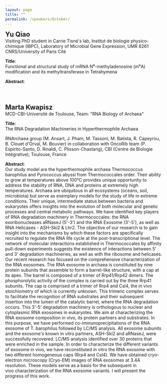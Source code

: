 ```yaml
---
layout: page
title: ""
permalink: /speakers/October/
---
```


<span style="font-size: 1.5em;"><strong>Yu Qiao</strong></span><br>
Visiting PhD student in Carrie Tisné's lab, Institut de biologie physico-chimique (IBPC), Laboratory of Microbial Gene Expression, UMR 8261 CNRS/University of Paris Cité

**Title**:  
 Functional and structural study of mRNA N⁶-methyladenosine (m⁶A) modification and its methyltransferase in Tetrahymena

**Abstract**:  


<br><br>

<span style="font-size: 1.5em;"><strong>Marta Kwapisz</strong></span><br>
MCD-CBI-Université de Toulouse, Team: "RNA Biology of Archaea" 

**Title**: <br>
The RNA Degradation Machineries in Hyperthermophile Archaea

RNArchaea group (M. Ansart, J. Pham, M. Tassoni, M. Batista, R. Capeyrou, B. Clouet d&#39;Orval, M.
Bouvier) in collaboration with OncoRib team (P. Espirito-Santo, D. Rinaldi, C. Plisson-Chastang),
CBI (Centre de Biologie Intégrative), Toulouse, France

**Abstract**:  
Our study model are the hyperthermophile archaea Thermococcus barophilus and Pyrococcus
abyssi from Thermococcales order. Their ability to grow at temperatures above 100°C provides
unique opportunity to address the stability of RNA, DNA and proteins at extremely high
temperatures. Archaea are ubiquitous in all ecosystems (oceans, soil, microbiota) but serve as
exemplary models for the study of life in extreme conditions. Their unique, intermediate status
between bacteria and eukaryotes offers insights into the evolution of both molecular and genetic
processes and central metabolic pathways.
We have identified key players of RNA degradation machinery in Thermococcales: the RNA
exoribonucleases aRNaseJ (5&#39;-3&#39;) and the RNA Exosome (3&#39;-5&#39;), as well as RNA Helicases - ASH-Ski2 &amp;
Lhr2. The objective of our research is to gain insight into the mechanisms by which these factors are
specifically recruited to regulate the RNA life cycle at the post-transcriptional level. The network of
molecular interactions established in Thermococcales by affinity pull-down experiments suggests the
existence of interactions between 5&#39; and 3&#39; degradation machineries, as well as with the ribosome
and helicases. Our recent research has focused on the comprehensive characterization of the RNA
exosomes. The RNA exosome in archaea is constituted by nine protein subunits that assemble to
form a barrel-like structure, with a cap at its apex. The barrel is composed of a trimer of Rrp41/Rrp42
dimers. The phosphorolytic activity of the complex is carried out by the three Rrp41 subunits. The
cap is comprised of a trimer of Rrp4 and Csl4, the in vivo stoichiometry of which is currently
unknown. This trimeric complex serves to facilitate the recognition of RNA substrates and their
subsequent insertion into the lumen of the catalytic barrel, where the RNA degradation occurs. This
3&#39;-5&#39; degradation machinery is orthologous to nuclear and cytoplasmic RNA exosomes in eukaryotes.
We aim at characterizing the RNA exosome composition in vivo, its protein partners and substrates.
In this purpose, we have performed co-immunoprecipitations of the RNA exosome of T.
barophilus followed by LC/MS analysis. All exosome subunits and the exosome&#39;s known in
vitro partners, ASH-Ski2 and aRNaseJ, were successfully recovered. LC/MS analysis identified over 30
proteins that were enriched in the sample. In order to characterize the different variants of
exosome in vivo, we have reconstituted in vitro the RNA exosome with two different homogeneous
caps (Rrp4 and Csl4). We have obtained cryo-electron microscopy (Cryo-EM) images of RNA
exosomes at 3.4A resolution. These models serve as a basis for the subsequent in
vivo characterization of the RNA exosome variants. I will present the progress of this work.
